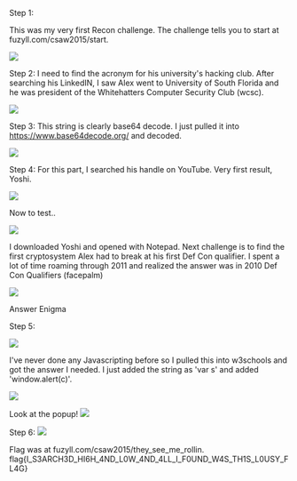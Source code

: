 Step 1:

This was my very first Recon challenge. The challenge tells you to start at fuzyll.com/csaw2015/start.

<img src='https://github.com/CYBR-AH/CSAW-CTF-Qualification-Round-2015/blob/master/Alexander%20Taylor/Step_1.png'>

Step 2: 
I need to find the acronym for his university's hacking club. After searching his LinkedIN, I saw Alex went to University of South Florida and he was president of the Whitehatters Computer Security Club (wcsc).

<img src='https://github.com/CYBR-AH/CSAW-CTF-Qualification-Round-2015/blob/master/Alexander%20Taylor/Step_2.png'>

Step 3:
This string is clearly base64 decode. I just pulled it into https://www.base64decode.org/ and decoded.

<img src='https://github.com/CYBR-AH/CSAW-CTF-Qualification-Round-2015/blob/master/Alexander%20Taylor/Step_3.png'>

Step 4:
For this part, I searched his handle on YouTube. Very first result, Yoshi.

<img src='https://github.com/CYBR-AH/CSAW-CTF-Qualification-Round-2015/blob/master/Alexander%20Taylor/Step_4.png'>

Now to test..

<img src='https://github.com/CYBR-AH/CSAW-CTF-Qualification-Round-2015/blob/master/Alexander%20Taylor/Step_4a.png'>

I downloaded Yoshi and opened with Notepad. Next challenge is to find the first cryptosystem Alex had to break at his first Def Con qualifier. I spent a lot of time roaming through 2011 and realized the answer was in 2010 Def Con Qualifiers (facepalm)

<img src='https://github.com/CYBR-AH/CSAW-CTF-Qualification-Round-2015/blob/master/Alexander%20Taylor/Step_4b.png'>

Answer Enigma

Step 5:

<img src='https://github.com/CYBR-AH/CSAW-CTF-Qualification-Round-2015/blob/master/Alexander%20Taylor/Step_5.png'>

I've never done any Javascripting before so I pulled this into w3schools and got the answer I needed.
I just added the string as 'var s' and added 'window.alert(c)'.

<img src='https://github.com/CYBR-AH/CSAW-CTF-Qualification-Round-2015/blob/master/Alexander%20Taylor/Step_5a.png'>

Look at the popup!
<img src='https://github.com/CYBR-AH/CSAW-CTF-Qualification-Round-2015/blob/master/Alexander%20Taylor/Step_5b.png'>


Step 6:
<img src='https://github.com/CYBR-AH/CSAW-CTF-Qualification-Round-2015/blob/master/Alexander%20Taylor/Step_6.png'>

Flag was at fuzyll.com/csaw2015/they_see_me_rollin. flag{I_S3ARCH3D_HI6H_4ND_L0W_4ND_4LL_I_F0UND_W4S_TH1S_L0USY_FL4G}

